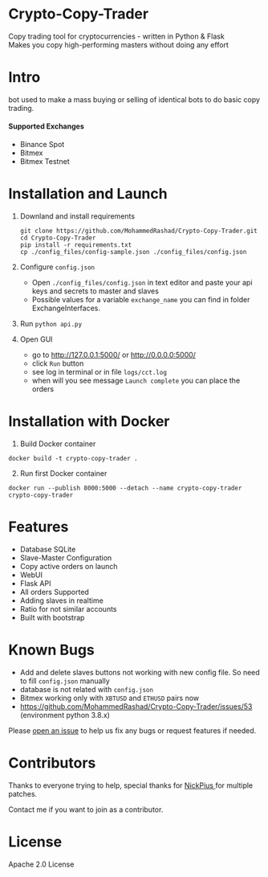 # Crypto-Copy-Trader
Copy trading tool for cryptocurrencies - written in Python & Flask
<br/> Makes you copy high-performing masters without doing any effort

# Intro
bot used to make a mass buying or selling of identical bots to do basic copy trading. 

#### Supported Exchanges
- Binance Spot
- Bitmex
- Bitmex Testnet

# Installation and Launch

1. Downland and install requirements
    ``` 
    git clone https://github.com/MohammedRashad/Crypto-Copy-Trader.git
    cd Crypto-Copy-Trader
    pip install -r requirements.txt
    cp ./config_files/config-sample.json ./config_files/config.json
    ```
2. Configure `config.json`
    - Open `./config_files/config.json` in text editor and paste your api keys and secrets to master and slaves 
    - Possible values for a variable `exchange_name` you can find in folder ExchangeInterfaces. 

3. Run `python api.py`
     
4. Open GUI
    - go to http://127.0.0.1:5000/ or http://0.0.0.0:5000/
    - click `Run` button
    - see log in terminal or in file `logs/cct.log` 
    - when will you see message `Launch complete` you can place the orders
    
    
# Installation with Docker

1. Build Docker container

```
docker build -t crypto-copy-trader .
```

2. Run first Docker container

```
docker run --publish 8000:5000 --detach --name crypto-copy-trader crypto-copy-trader
```

# Features
- Database SQLite
- Slave-Master Configuration
- Copy active orders on launch
- WebUI
- Flask API
- All orders Supported
- Adding slaves in realtime
- Ratio for not similar accounts 
- Built with bootstrap

# Known Bugs
- Add and delete slaves buttons not working with new config file. So need to fill `config.json` manually
- database is not related with `config.json`
- Bitmex working only with `XBTUSD` and `ETHUSD` pairs now
- https://github.com/MohammedRashad/Crypto-Copy-Trader/issues/53 (environment python 3.8.x)
 
 Please [open an issue](https://github.com/MohammedRashad/Crypto-Copy-Trader/issues/new) to help us fix any bugs or request features if needed.
 

# Contributors 

Thanks to everyone trying to help, special thanks for [NickPius
](https://github.com/mokolotron) for multiple patches.

Contact me if you want to join as a contributor. 

# License
Apache 2.0 License

